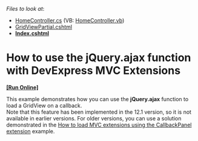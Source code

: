 <!-- default file list -->
*Files to look at*:

* [HomeController.cs](./CS/AjaxSupport/Controllers/HomeController.cs) (VB: [HomeController.vb](./VB/AjaxSupport/Controllers/HomeController.vb))
* [GridViewPartial.cshtml](./CS/AjaxSupport/Views/Home/GridViewPartial.cshtml)
* **[Index.cshtml](./CS/AjaxSupport/Views/Home/Index.cshtml)**
<!-- default file list end -->
# How to use the jQuery.ajax function with DevExpress MVC Extensions
<!-- run online -->
**[[Run Online]](https://codecentral.devexpress.com/e4063/)**
<!-- run online end -->


<p>This example demonstrates how you can use the <strong>jQuery.ajax</strong> function to load a GridView on a callback.<br />
Note that this feature has been implemented in the 12.1 version, so it is not available in earlier versions. For older versions, you can use a solution demonstrated in the <a href="https://www.devexpress.com/Support/Center/p/E2927">How to load MVC extensions using the CallbackPanel extension</a> example.</p>

<br/>


